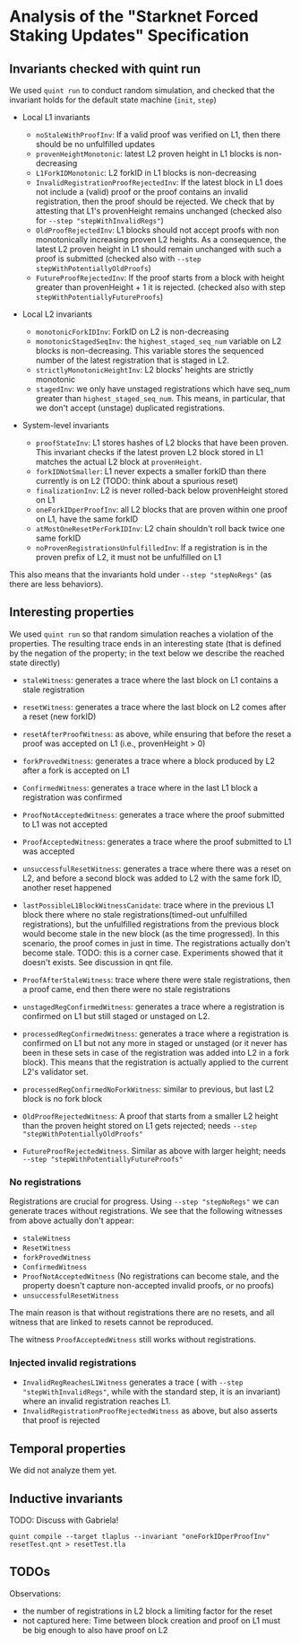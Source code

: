 # Analysis of the "Starknet Forced Staking Updates" Specification



## Invariants checked with quint run 

We used `quint run` to conduct random simulation, and checked that the invariant holds for the default state machine (`init`, `step`)

- Local L1 invariants
    - `noStaleWithProofInv`: If a valid proof was verified on L1, then there should be no unfulfilled updates
    - `provenHeightMonotonic`: latest L2 proven height in L1 blocks is non-decreasing
    - `L1ForkIDMonotonic`: L2 forkID in L1 blocks is non-decreasing
    - `InvalidRegistrationProofRejectedInv`: If the latest block in L1 does not include a (valid) proof or the proof contains an invalid registration, then the proof should be rejected. We check that by attesting that L1's provenHeight remains unchanged  (checked also for `--step "stepWithInvalidRegs"`)
    - `OldProofRejectedInv`: L1 blocks should not accept proofs with non monotonically increasing proven L2 heights. As a consequence, the latest L2 proven height in L1 should remain unchanged with such a proof is submitted (checked also with `--step stepWithPotentiallyOldProofs`)
    - `FutureProofRejectedInv`: If the proof starts from a block with height greater than provenHeight + 1 it is rejected. (checked also with step `stepWithPotentiallyFutureProofs`)

- Local L2 invariants
    - `monotonicForkIDInv`: ForkID on L2 is non-decreasing
    - `monotonicStagedSeqInv`: the `highest_staged_seq_num` variable on L2 blocks is non-decreasing. This variable stores the sequenced number of the latest registration that is staged in L2.
    - `strictlyMonotonicHeightInv`: L2 blocks' heights are strictly monotonic
    - `stagedInv`: we only have unstaged registrations which have seq_num greater than `highest_staged_seq_num`. This means, in particular, that we don't accept (unstage) duplicated registrations.

- System-level invariants
    - `proofStateInv`: L1 stores hashes of L2 blocks that have been proven. This invariant checks if the latest proven L2 block stored in L1 matches the actual L2 block at `provenHeight`.
    - `forkIDNotSmaller`: L1 never expects a smaller forkID than there currently is on L2
        (TODO: think about a spurious reset)
    - `finalizationInv`: L2 is never rolled-back below provenHeight stored on L1
    - `oneForkIDperProofInv`: all L2 blocks that are proven within one proof on L1, have the same forkID
    - `atMostOneResetPerForkIDInv`: L2 chain shouldn't roll back twice one same forkID 
    - `noProvenRegistrationsUnfulfilledInv`: If a registration is in the proven prefix of L2, it must not be unfulfilled on L1

This also means that the invariants hold under `--step "stepNoRegs"` (as there are less behaviors).

## Interesting properties

We used `quint run` so that random simulation reaches a violation of the properties. The resulting trace ends in an interesting state (that is defined by the negation of the property; in the text below we describe the reached state directly)

- `staleWitness`: generates a trace where the last block on L1 contains a stale registration
- `resetWitness`: generates a trace where the last block on L2 comes after a reset (new forkID)
- `resetAfterProofWitness`: as above, while ensuring that before the reset a proof was accepted on L1 (i.e., provenHeight > 0)
- `forkProvedWitness`: generates a trace where a block produced by L2 after a fork is accepted on L1
- `ConfirmedWitness`: generates a trace where in the last L1 block a registration was confirmed
- `ProofNotAcceptedWitness`: generates a trace where the proof submitted to L1 was not accepted
- `ProofAcceptedWitness`: generates a trace where the proof submitted to L1 was accepted
- `unsuccessfulResetWitness`: generates a trace where there was a reset on L2, and before a second block
was added to L2 with the same fork ID, another reset happened

- `lastPossibleL1BlockWitnessCanidate`: trace where in the previous L1 block there where no stale registrations(timed-out  unfulfilled registrations), but the unfulfilled registrations from the previous block
would become stale in the new block (as the time progressed). In this scenario, the proof
comes in just in time. The registrations actually don't become stale. 
TODO: this is a corner case. Experiments showed that it doesn't exists. See discussion in qnt file.

- `ProofAfterStaleWitness`: trace where there were stale registrations, then a proof came, end then there were no stale registrations

- `unstagedRegConfirmedWitness`: generates a trace where a registration is confirmed on L1 but still staged or unstaged on L2.
- `processedRegConfirmedWitness`: generates a trace where a registration is confirmed on L1 but not any more in staged or unstaged (or it never has been in these sets in case of the registration was added into L2 in a fork block). This means that the registration is actually applied to the current L2's validator set.
- `processedRegConfirmedNoForkWitness`: similar to previous, but last L2 block is no fork block

- `OldProofRejectedWitness`: A proof that starts from a smaller L2 height than the proven height stored on L1 gets rejected; needs `--step "stepWithPotentiallyOldProofs"`

- `FutureProofRejectedWitness`. Similar as above with larger height; needs `--step "stepWithPotentiallyFutureProofs"`

### No registrations

Registrations are crucial for progress. Using `--step "stepNoRegs"` we can generate traces without registrations. We see that the following witnesses from above actually don't appear:
- `staleWitness` 
- `ResetWitness`
- `forkProvedWitness`
- `ConfirmedWitness`
- `ProofNotAcceptedWitness` (No registrations can become stale, and the property doesn't capture non-accepted invalid proofs, or no proofs)
- `unsuccessfulResetWitness`

The main reason is that without registrations there are no resets, and all witness that are linked to resets cannot be reproduced.

The witness `ProofAcceptedWitness` still works without registrations.

### Injected invalid registrations

- `InvalidRegReachesL1Witness` generates a trace ( with `--step "stepWithInvalidRegs"`, while with the standard step, it is an invariant) where an invalid registration reaches L1. 
- `InvalidRegistrationProofRejectedWitness` as above, but also asserts that proof is rejected

## Temporal properties

We did not analyze them yet.

## Inductive invariants

TODO: Discuss with Gabriela!

`quint compile --target tlaplus --invariant "oneForkIDperProofInv" resetTest.qnt > resetTest.tla`



## TODOs

Observations: 
- the number of registrations in L2 block a limiting factor for the reset
- not captured here: Time between block creation and proof on L1 must be big enough to also have proof on L2


